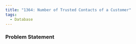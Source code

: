 ```yaml
---
title: "1364: Number of Trusted Contacts of a Customer"
tags:
  - Database
---
```

### Problem Statement

